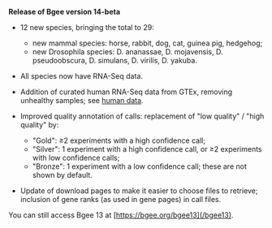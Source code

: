 **Release of Bgee version 14-beta**

* 12 new species, bringing the total to 29:
    * new mammal species: horse, rabbit, dog, cat, guinea pig, hedgehog;
    * new Drosophila species: D. ananassae, D. mojavensis, D.
      pseudoobscura, D. simulans, D. virilis, D. yakuba.
* All species now have RNA-Seq data.
* Addition of curated human RNA-Seq data from GTEx, removing
  unhealthy samples; see [human data](/bgee14_0/?page=download&action=expr_calls#id1).
* Improved quality annotation of calls: replacement of &quot;low
  quality&quot; / &quot;high quality&quot; by:
    * &quot;Gold&quot;: &#8805;2 experiments with a high confidence call;
    * &quot;Silver&quot;: 1 experiment with a high confidence call,
      or &#8805;2 experiments with low confidence calls;
    * &quot;Bronze&quot;: 1 experiment with a low confidence call;
    these are not shown by default.

* Update of download pages to make it easier to choose files to
  retrieve; inclusion of gene ranks (as used in gene pages) in call
  files.

You can still access Bgee 13 at [https://bgee.org/bgee13](/bgee13).
